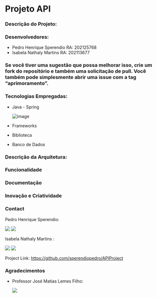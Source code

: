 # Projeto API


### Descrição do Projeto:
 


### Desenvolvedores:
- Pedro Henrique Sperendio RA: 202125768
- Isabela Nathaly Martins RA: 202113677

### Se você tiver uma sugestão que possa melhorar isso, crie um fork do repositório e também uma solicitação de pull. Você também pode simplesmente abrir uma issue com a tag “aprimoramento”.

### Tecnologias Empregadas:
- Java - Spring

   ![image](https://github.com/sperendiopedro/APIProject/assets/147004325/9d4cad93-2b70-43e3-a2a4-da480b5a3e5c)

- Frameworks 
- Biblioteca
- Banco de Dados

### Descrição da Arquitetura:

### Funcionalidade

### Documentação

### Inovação e Criatividade

### Contact

Pedro Henrique Sperendio:

<a href = "mailto:pedro.sperendio@outlook.com"><img src="https://img.shields.io/badge/-Gmail-%23333?style=for-the-badge&logo=gmail&logoColor=white" target="_blank"></a>
<a href="https://www.linkedin.com/in/pedro-sperendio/" target="_blank"><img src="https://img.shields.io/badge/-LinkedIn-%230077B5?style=for-the-badge&logo=linkedin&logoColor=white" target="_blank"></a> 

Isabela Nathaly Martins :

<a href = "mailto:imartins12052003@gmail.com"><img src="https://img.shields.io/badge/-Gmail-%23333?style=for-the-badge&logo=gmail&logoColor=white" target="_blank"></a>
<a href="https://www.linkedin.com/in/inmartins18/" target="_blank"><img src="https://img.shields.io/badge/-LinkedIn-%230077B5?style=for-the-badge&logo=linkedin&logoColor=white" target="_blank"></a> 

Project Link: https://github.com/sperendiopedro/APIProject

### Agradecimentos

- Professor José Matias Lemes Filho:

  <a href = "https://github.com/matiasfilho81/" target ="_blank"><img src="https://img.shields.io/badge/GitHub-100000?style=for-the-badge&logo=github&logoColor=white"></a>
